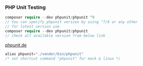 ### PHP Unit Testing
```php
composer require --dev phpunit/phpunit ^9
// You can specify phpunit version by using ^7/8 or any other
// for latest version use 
composer require --dev phpunit/phpunit
// check all available version from below link
```
[phpunit.de](https://phpunit.de/getting-started/phpunit-9.html)

```php
alias phpunit="./vendor/bin/phpunit" 
/* set shortcut command "phpunit" for mack & linux */
```
